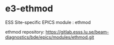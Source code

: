 
e3-ethmod  
======
ESS Site-specific EPICS module : ethmod

ethmod repository: https://gitlab.esss.lu.se/beam-diagnostics/bde/epics/modules/ethmod.git